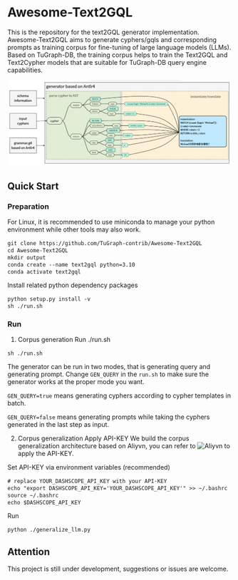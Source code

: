 # Awesome-Text2GQL

This is the repository for the text2GQL generator implementation. Awesome-Text2GQL aims to generate cyphers/gqls and corresponding prompts as training corpus for fine-tuning of large language models (LLMs). Based on TuGraph-DB, the training corpus helps to train the Text2GQL and Text2Cypher models that are suitable for TuGraph-DB query engine capabilities.

![image](./images/image1.jpg)


## Quick Start

### Preparation
For Linux, it is recommended to use miniconda to manage your python environment while other tools may also work.
```
git clone https://github.com/TuGraph-contrib/Awesome-Text2GQL
cd Awesome-Text2GQL
mkdir output
conda create --name text2gql python=3.10 
conda activate text2gql
```
Install related python dependency packages
```
python setup.py install -v
sh ./run.sh
```

### Run
1. Corpus generation
Run ./run.sh
```
sh ./run.sh
```
The generator can be run in two modes, that is generating query and generating prompt.
Change `GEN_QUERY` in the `run.sh` to make sure the generator works at the proper mode you want.

`GEN_QUERY=true` means generating cyphers according to cypher templates in batch.

`GEN_QUERY=false` means generating prompts while taking the cyphers generated in the last step as input.

2. Corpus generalization
Apply API-KEY
We build the corpus generalization architecture based on Aliyvn, you can refer to ![Aliyvn](https://help.aliyun.com/zh/dashscope/create-and-authorize-a-ram-user?spm=a2c4g.11186623.0.0.4a514bb0RnwdnK) to apply the API-KEY.

Set API-KEY via environment variables (recommended)
```
# replace YOUR_DASHSCOPE_API_KEY with your API-KEY
echo "export DASHSCOPE_API_KEY='YOUR_DASHSCOPE_API_KEY'" >> ~/.bashrc
source ~/.bashrc
echo $DASHSCOPE_API_KEY
```

Run
```
python ./generalize_llm.py
```

## Attention
This project is still under development, suggestions or issues are welcome.
